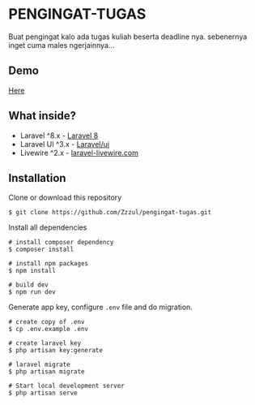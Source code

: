 

# PENGINGAT-TUGAS
Buat pengingat kalo ada tugas kuliah beserta deadline nya. sebenernya inget cuma males ngerjainnya...

## Demo
<a  href="https://pengingat-tugas.herokuapp.com/" target="blank">Here</a>

## What inside?
- Laravel ^8.x - [Laravel 8](https://laravel.com/docs/8.x)
- Laravel UI ^3.x - [Laravel/ui](https://github.com/laravel/ui/tree/3.x)
-   Livewire ^2.x - [laravel-livewire.com](https://laravel-livewire.com)

## Installation
Clone or download this repository
```shell
$ git clone https://github.com/Zzzul/pengingat-tugas.git
```

Install all dependencies
```shell
# install composer dependency
$ composer install

# install npm packages
$ npm install

# build dev 
$ npm run dev
```

Generate app key, configure `.env` file and do migration.
```shell
# create copy of .env
$ cp .env.example .env

# create laravel key
$ php artisan key:generate

# laravel migrate
$ php artisan migrate

# Start local development server
$ php artisan serve
```

